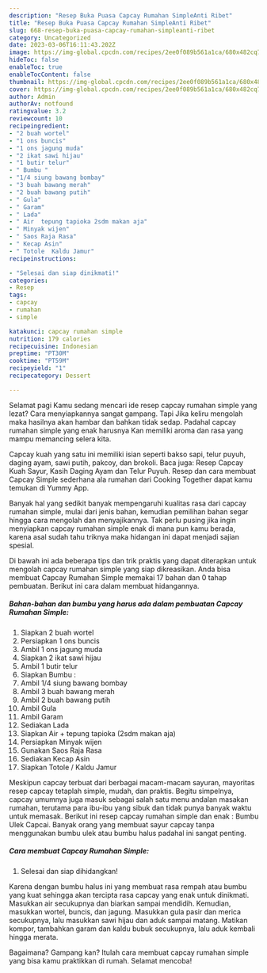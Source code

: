 ```yaml
---
description: "Resep Buka Puasa Capcay Rumahan SimpleAnti Ribet"
title: "Resep Buka Puasa Capcay Rumahan SimpleAnti Ribet"
slug: 668-resep-buka-puasa-capcay-rumahan-simpleanti-ribet
category: Uncategorized
date: 2023-03-06T16:11:43.202Z
image: https://img-global.cpcdn.com/recipes/2ee0f089b561a1ca/680x482cq70/capcay-rumahan-simple-foto-resep-utama.jpg
hideToc: false
enableToc: true
enableTocContent: false
thumbnail: https://img-global.cpcdn.com/recipes/2ee0f089b561a1ca/680x482cq70/capcay-rumahan-simple-foto-resep-utama.jpg
cover: https://img-global.cpcdn.com/recipes/2ee0f089b561a1ca/680x482cq70/capcay-rumahan-simple-foto-resep-utama.jpg
author: Admin
authorAv: notfound
ratingvalue: 3.2
reviewcount: 10
recipeingredient:
- "2 buah wortel"
- "1 ons buncis"
- "1 ons jagung muda"
- "2 ikat sawi hijau"
- "1 butir telur"
- " Bumbu "
- "1/4 siung bawang bombay"
- "3 buah bawang merah"
- "2 buah bawang putih"
- " Gula"
- " Garam"
- " Lada"
- " Air  tepung tapioka 2sdm makan aja"
- " Minyak wijen"
- " Saos Raja Rasa"
- " Kecap Asin"
- " Totole  Kaldu Jamur"
recipeinstructions:

- "Selesai dan siap dinikmati!"
categories:
- Resep
tags:
- capcay
- rumahan
- simple

katakunci: capcay rumahan simple 
nutrition: 179 calories
recipecuisine: Indonesian
preptime: "PT30M"
cooktime: "PT59M"
recipeyield: "1"
recipecategory: Dessert

---
```



Selamat pagi Kamu sedang mencari ide resep capcay rumahan simple yang lezat? Cara menyiapkannya sangat gampang. Tapi Jika keliru mengolah maka hasilnya akan hambar dan bahkan tidak sedap. Padahal capcay rumahan simple yang enak harusnya Kan memiliki aroma dan rasa yang mampu memancing selera kita.


Capcay kuah yang satu ini memiliki isian seperti bakso sapi, telur puyuh, daging ayam, sawi putih, pakcoy, dan brokoli. Baca juga: Resep Capcay Kuah Sayur, Kasih Daging Ayam dan Telur Puyuh. Resep dan cara membuat Capcay Simple sederhana ala rumahan dari Cooking Together dapat kamu temukan di Yummy App.

Banyak hal yang sedikit banyak mempengaruhi kualitas rasa dari capcay rumahan simple, mulai dari jenis bahan, kemudian pemilihan bahan segar hingga cara mengolah dan menyajikannya. Tak perlu pusing jika ingin menyiapkan capcay rumahan simple enak di mana pun kamu berada, karena asal sudah tahu triknya maka hidangan ini dapat menjadi sajian spesial.


Di bawah ini ada beberapa tips dan trik praktis yang dapat diterapkan untuk mengolah capcay rumahan simple yang siap dikreasikan. Anda bisa membuat Capcay Rumahan Simple memakai 17 bahan dan 0 tahap pembuatan. Berikut ini cara dalam membuat hidangannya.

<!--inarticleads1-->

##### Bahan-bahan dan bumbu yang harus ada dalam pembuatan Capcay Rumahan Simple:

1. Siapkan 2 buah wortel
1. Persiapkan 1 ons buncis
1. Ambil 1 ons jagung muda
1. Siapkan 2 ikat sawi hijau
1. Ambil 1 butir telur
1. Siapkan  Bumbu :
1. Ambil 1/4 siung bawang bombay
1. Ambil 3 buah bawang merah
1. Ambil 2 buah bawang putih
1. Ambil  Gula
1. Ambil  Garam
1. Sediakan  Lada
1. Siapkan  Air + tepung tapioka (2sdm makan aja)
1. Persiapkan  Minyak wijen
1. Gunakan  Saos Raja Rasa
1. Sediakan  Kecap Asin
1. Siapkan  Totole / Kaldu Jamur


Meskipun capcay terbuat dari berbagai macam-macam sayuran, mayoritas resep capcay tetaplah simple, mudah, dan praktis. Begitu simpelnya, capcay umumnya juga masuk sebagai salah satu menu andalan masakan rumahan, terutama para ibu-ibu yang sibuk dan tidak punya banyak waktu untuk memasak. Berikut ini resep capcay rumahan simple dan enak : Bumbu Ulek Capcai. Banyak orang yang membuat sayur capcay tanpa menggunakan bumbu ulek atau bumbu halus padahal ini sangat penting. 

<!--inarticleads2-->

##### Cara membuat Capcay Rumahan Simple:


1. Selesai dan siap dihidangkan!

Karena dengan bumbu halus ini yang membuat rasa rempah atau bumbu yang kuat sehingga akan tercipta rasa capcay yang enak untuk dinikmati. Masukkan air secukupnya dan biarkan sampai mendidih. Kemudian, masukkan wortel, buncis, dan jagung. Masukkan gula pasir dan merica secukupnya, lalu masukkan sawi hijau dan aduk sampai matang. Matikan kompor, tambahkan garam dan kaldu bubuk secukupnya, lalu aduk kembali hingga merata. 

Bagaimana? Gampang kan? Itulah cara membuat capcay rumahan simple yang bisa kamu praktikkan di rumah. Selamat mencoba!

